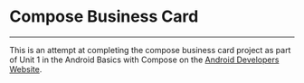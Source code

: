 # Compose Business Card
-----------------------

This is an attempt at completing the compose business card project
as part of Unit 1 in the Android Basics with Compose on the 
[Android Developers Website](https://developer.android.com/).